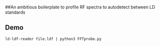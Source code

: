 ##An ambitious boilerplate to profile RF spectra to autodetect between LD standards

## Demo
`ld-ldf-reader file.ldf | python3 FFTprobe.py`


